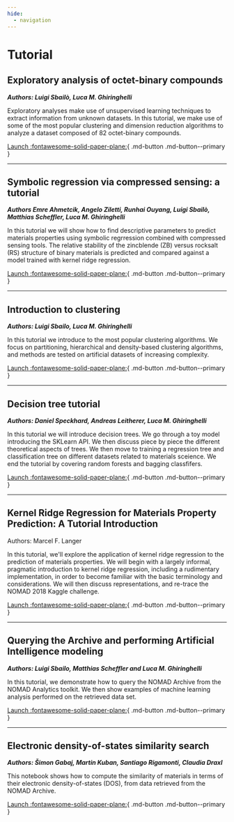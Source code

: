 ```yaml
---
hide:
  - navigation
---
```


# Tutorial

## Exploratory analysis of octet-binary compounds

***Authors: Luigi Sbailò, Luca M. Ghiringhelli***

Exploratory analyses make use of unsupervised learning techniques to extract information from unknown datasets. In this tutorial, we make use of some of the most popular clustering and dimension reduction algorithms to analyze a dataset composed of 82 octet-binary compounds.

[Launch :fontawesome-solid-paper-plane:](https://analytics-toolkit.nomad-coe.eu/public/user-redirect/notebooks/tutorials/exploratory_analysis.ipynb){ .md-button .md-button--primary }

---


## Symbolic regression via compressed sensing: a tutorial

***Authors Emre Ahmetcik, Angelo Ziletti, Runhai Ouyang, Luigi Sbailò, Matthias Scheffler, Luca M. Ghiringhelli***

In this tutorial we will show how to find descriptive parameters to predict materials properties using symbolic regrression combined with compressed sensing tools. The relative stability of the zincblende (ZB) versus rocksalt (RS) structure of binary materials is predicted and compared against a model trained with kernel ridge regression.

[Launch :fontawesome-solid-paper-plane:](https://analytics-toolkit.nomad-coe.eu/public/user-redirect/notebooks/tutorials/compressed_sensing.ipynb){ .md-button .md-button--primary }

---


## Introduction to clustering

***Authors: Luigi Sbailo, Luca M. Ghiringhelli***

In this tutorial we introduce to the most popular clustering algorithms. We focus on partitioning, hierarchical and density-based clustering algorithms, and methods are tested on artificial datasets of increasing complexity.

[Launch :fontawesome-solid-paper-plane:](https://analytics-toolkit.nomad-coe.eu/public/user-redirect/notebooks/tutorials/clustering_tutorial.ipynb){ .md-button .md-button--primary }

---


## Decision tree tutorial

***Authors: Daniel Speckhard, Andreas Leitherer, Luca M. Ghiringhelli***

In this tutorial we will introduce decision trees. We go through a toy model introducing the SKLearn API. We then discuss piece by piece the different theoretical aspects of trees. We then move to training a regression tree and classification tree on different datasets related to materials sceience. We end the tutorial by covering random forests and bagging classfifers.

[Launch :fontawesome-solid-paper-plane:](https://analytics-toolkit.nomad-coe.eu/public/user-redirect/notebooks/tutorials/decision_tree.ipynb){ .md-button .md-button--primary }

---


## Kernel Ridge Regression for Materials Property Prediction: A Tutorial Introduction

Authors: Marcel F. Langer

In this tutorial, we'll explore the application of kernel ridge regression to the prediction of materials properties. We will begin with a largely informal, pragmatic introduction to kernel ridge regression, including a rudimentary implementation, in order to become familiar with the basic terminology and considerations. We will then discuss representations, and re-trace the NOMAD 2018 Kaggle challenge.

[Launch :fontawesome-solid-paper-plane:](https://analytics-toolkit.nomad-coe.eu/public/user-redirect/notebooks/tutorials/krr4mat.ipynb){ .md-button .md-button--primary }

---


## Querying the Archive and performing Artificial Intelligence modeling

***Authors: Luigi Sbailo, Matthias Scheffler and Luca M. Ghiringhelli***

In this tutorial, we demonstrate how to query the NOMAD Archive from the NOMAD Analytics toolkit. We then show examples of machine learning analysis performed on the retrieved data set.

[Launch :fontawesome-solid-paper-plane:](https://analytics-toolkit.nomad-coe.eu/public/user-redirect/notebooks/tutorials/query_nomad_archive.ipynb){ .md-button .md-button--primary }

---


## Electronic density-of-states similarity search

***Authors: Šimon Gabaj, Martin Kuban, Santiago Rigamonti, Claudia Draxl***

This notebook shows how to compute the similarity of materials in terms of their electronic density-of-states (DOS), from data retrieved from the NOMAD Archive.

[Launch :fontawesome-solid-paper-plane:](https://analytics-toolkit.nomad-coe.eu/public/user-redirect/notebooks/tutorials/dos_similarity_search.ipynb){ .md-button .md-button--primary }

